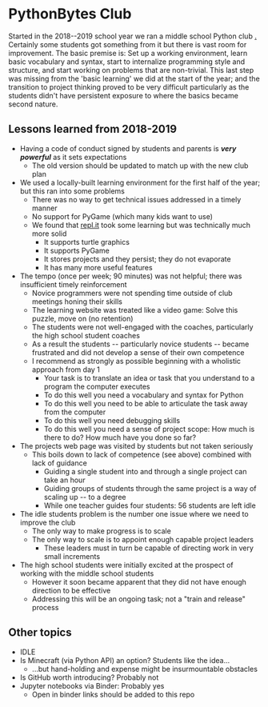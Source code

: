 # PythonBytes Club

Started in the 2018--2019 school year we ran a middle school Python club
[.](https://github.com/robfatland/ops) Certainly some students got something from it but 
there is vast room for improvement. The basic premise is: Set up a working environment, 
learn basic vocabulary and syntax, start to internalize programming style and structure, 
and start working on problems that are non-trivial. This last step was missing from the
'basic learning' we did at the start of the year; and the transition to project thinking
proved to be very difficult particularly as the students didn't have persistent exposure
to where the basics became second nature. 

## Lessons learned from 2018-2019

- Having a code of conduct signed by students and parents is ***very powerful*** as it sets expectations
  - The old version should be updated to match up with the new club plan
- We used a locally-built learning environment for the first half of the year; but this ran into some problems
  - There was no way to get technical issues addressed in a timely manner
  - No support for PyGame (which many kids want to use) 
  - We found that [repl.it](http://repl.it) took some learning but was technically much more solid
    - It supports turtle graphics
    - It supports PyGame
    - It stores projects and they persist; they do not evaporate
    - It has many more useful features
- The tempo (once per week; 90 minutes) was not helpful; there was insufficient timely reinforcement
  - Novice programmers were not spending time outside of club meetings honing their skills
  - The learning website was treated like a video game: Solve this puzzle, move on (no retention)
  - The students were not well-engaged with the coaches, particularly the high school student coaches
  - As a result the students -- particularly novice students -- became frustrated and did not develop a sense of their own competence
  - I recommend as strongly as possible beginning with a wholistic approach from day 1
    - Your task is to translate an idea or task that you understand to a program the computer executes
    - To do this well you need a vocabulary and syntax for Python
    - To do this well you need to be able to articulate the task away from the computer
    - To do this well you need debugging skills
    - To do this well you need a sense of project scope: How much is there to do? How much have you done so far?
- The projects web page was visited by students but not taken seriously
  - This boils down to lack of competence (see above) combined with lack of guidance
    - Guiding a single student into and through a single project can take an hour
    - Guiding groups of students through the same project is a way of scaling up -- to a degree
    - While one teacher guides four students: 56 students are left idle
- The idle students problem is the number one issue where we need to improve the club
  - The only way to make progress is to scale
  - The only way to scale is to appoint enough capable project leaders
    - These leaders must in turn be capable of directing work in very small increments
- The high school students were initially excited at the prospect of working with the middle school students
  - However it soon became apparent that they did not have enough direction to be effective
  - Addressing this will be an ongoing task; not a "train and release" process

## Other topics

- IDLE
- Is Minecraft (via Python API) an option? Students like the idea...
  - ...but hand-holding and expense might be insurmountable obstacles
- Is GitHub worth introducing? Probably not
- Jupyter notebooks via Binder: Probably yes
  - Open in binder links should be added to this repo

